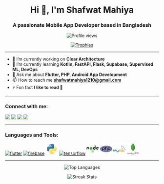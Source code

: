 <h1 align="center">Hi 👋, I'm Shafwat Mahiya</h1>
<h3 align="center">A passionate Mobile App Developer based in Bangladesh</h3>

<p align="center">
  <img src="https://komarev.com/ghpvc/?username=malilalilaaa&label=Profile%20views&color=0e75b6&style=flat" alt="Profile views" />
</p>

<p align="center">
  <a href="https://github.com/ryo-ma/github-profile-trophy">
    <img src="https://github-profile-trophy.vercel.app/?username=malilalilaaa&theme=flat&no-frame=true&margin-w=15" alt="Trophies" />
  </a>
</p>

---

- 🔭 I’m currently working on **Clear Architecture**  
- 🌱 I’m currently learning **Kotlin, FastAPI, Flask, Supabase, Supervised ML, DevOps**  
- 💬 Ask me about **Flutter, PHP, Android App Development**  
- 📫 How to reach me **shafwatmahiya1210@gmail.com**  
- ⚡ Fun fact **I like to read 📖**

---

<h3 align="left">Connect with me:</h3>
<p align="left">
  <a href="mailto:shafwatmahiya1210@gmail.com"><img src="https://img.shields.io/badge/Email-D14836?style=for-the-badge&logo=gmail&logoColor=white"/></a>
  <a href="https://linkedin.com/in/your-linkedin-username"><img src="https://img.shields.io/badge/LinkedIn-0A66C2?style=for-the-badge&logo=linkedin&logoColor=white"/></a>
  <a href="https://twitter.com/your-twitter-username"><img src="https://img.shields.io/badge/Twitter-1DA1F2?style=for-the-badge&logo=twitter&logoColor=white"/></a>
  <a href="https://github.com/malilalilaaa"><img src="https://img.shields.io/badge/GitHub-171515?style=for-the-badge&logo=github&logoColor=white"/></a>
</p>

---

<h3 align="left">Languages and Tools:</h3>
<p align="left">
  <a href="https://flutter.dev"><img src="https://www.vectorlogo.zone/logos/flutterio/flutterio-icon.svg" alt="flutter" width="40" height="40"/></a>
  <a href="https://firebase.google.com/"><img src="https://www.vectorlogo.zone/logos/firebase/firebase-icon.svg" alt="firebase" width="40" height="40"/></a>
  <a href="https://www.python.org"><img src="https://raw.githubusercontent.com/devicons/devicon/master/icons/python/python-original.svg" alt="python" width="40" height="40"/></a>
  <a href="https://www.tensorflow.org"><img src="https://www.vectorlogo.zone/logos/tensorflow/tensorflow-icon.svg" alt="tensorflow" width="40" height="40"/></a>
  <a href="https://nodejs.org"><img src="https://raw.githubusercontent.com/devicons/devicon/master/icons/nodejs/nodejs-original-wordmark.svg" alt="nodejs" width="40" height="40"/></a>
  <a href="https://www.php.net"><img src="https://raw.githubusercontent.com/devicons/devicon/master/icons/php/php-original.svg" alt="php" width="40" height="40"/></a>
  <a href="https://www.mysql.com/"><img src="https://raw.githubusercontent.com/devicons/devicon/master/icons/mysql/mysql-original-wordmark.svg" alt="mysql" width="40" height="40"/></a>
  <a href="https://www.mongodb.com/"><img src="https://raw.githubusercontent.com/devicons/devicon/master/icons/mongodb/mongodb-original-wordmark.svg" alt="mongodb" width="40" height="40"/></a>
</p>

---

<p align="center">
  <img src="https://github-readme-stats.vercel.app/api/top-langs?username=malilalilaaa&show_icons=true&locale=en&layout=compact" alt="Top Languages" />
</p>

<p align="center">
  <img src="https://github-readme-streak-stats.herokuapp.com/?user=malilalilaaa" alt="Streak Stats" />
</p>
